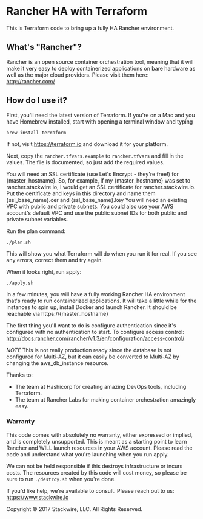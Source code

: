 # Rancher HA with Terraform

This is Terraform code to bring up a fully HA Rancher environment.

## What's "Rancher"?

Rancher is an open source container orchestration tool, meaning that it will make it very easy to deploy containerized applications on bare hardware as well as the major cloud providers. Please visit them here: http://rancher.com/

## How do I use it?

First, you'll need the latest version of Terraform. If you're on a Mac and you have Homebrew installed, start with opening a terminal window and typing

```shell
brew install terraform
```

If not, visit https://terraform.io and download it for your platform.

Next, copy the `rancher.tfvars.example` to `rancher.tfvars` and fill in the values. The file is documented, so just add the required values.

You will need an SSL certificate (use Let's Encrypt - they're free!) for {master_hostname}. So, for example, if my {master_hostname} was set to rancher.stackwire.io, I would get an SSL certificate for rancher.stackwire.io. Put the certificate and keys in this directory and name them {ssl_base_name}.cer and {ssl_base_name}.key
You will need an existing VPC with public and private subnets. You could also use your AWS account's default VPC and use the public subnet IDs for both public and private subnet variables.

Run the plan command:

```shell
./plan.sh
```

This will show you what Terraform will do when you run it for real. If you see any errors, correct them and try again.

When it looks right, run apply:

```shell
./apply.sh
```

In a few minutes, you will have a fully working Rancher HA environment that's ready to run containerized applications. It will take a little while for the instances to spin up, install Docker and launch Rancher. It should be reachable via https://{master_hostname}

The first thing you'll want to do is configure authentication since it's configured with no authentication to start. To configure access control: http://docs.rancher.com/rancher/v1.3/en/configuration/access-control/

*NOTE* This is not really production ready since the database is not configured for Multi-AZ, but it can easily be converted to Multi-AZ by changing the aws_db_instance resource.

Thanks to:

- The team at Hashicorp for creating amazing DevOps tools, including Terraform.
- The team at Rancher Labs for making container orchestration amazingly easy.

### Warranty
This code comes with absolutely no warranty, either expressed or implied, and is completely unsupported. This is meant as a starting point to learn Rancher and WILL launch resources in your AWS account. Please read the code and understand what you're launching when you run apply.

We can not be held responsible if this destroys infrastructure or incurs costs. The resources created by this code will cost money, so please be sure to run `./destroy.sh` when you're done.

If you'd like help, we're available to consult. Please reach out to us: https://www.stackwire.io

Copyright © 2017 Stackwire, LLC. All Rights Reserved.
